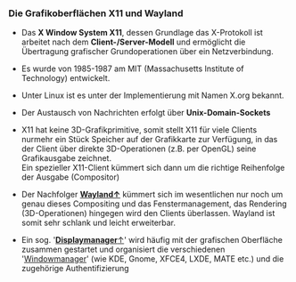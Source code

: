 ### Die Grafikoberflächen X11 und Wayland

* Das **X Window System X11**, dessen Grundlage das X-Protokoll ist  arbeitet nach dem **Client-/Server-Modell** und ermöglicht die Übertragung grafischer Grundoperationen über ein Netzverbindung.

* Es wurde von 1985-1987 am MIT \(Massachusetts Institute of Technology\) entwickelt.

* Unter Linux ist es unter der Implementierung mit Namen X.org bekannt.

* Der Austausch von Nachrichten erfolgt über **Unix-Domain-Sockets**

* X11 hat keine 3D-Grafikprimitive, somit stellt X11 für viele Clients nurmehr ein Stück Speicher auf der Grafikkarte zur Verfügung, in das der Client über direkte 3D-Operationen \(z.B. per OpenGL\) seine Grafikausgabe zeichnet.  
  Ein spezieller X11-Client kümmert sich dann um die richtige Reihenfolge der Ausgabe \(Compositor\)

* Der Nachfolger [**Wayland&uarr;**](https://wayland.freedesktop.org/docs/pdf/Documentation-1.3-Wayland-en-US.pdf) kümmert sich im wesentlichen nur noch um genau dieses Compositing und das Fenstermanagement, das Rendering \(3D-Operationen\) hingegen wird den Clients überlassen. Wayland ist somit sehr schlank und leicht erweiterbar.

* Ein sog. '[**Displaymanager**&uarr;](https://wiki.ubuntuusers.de/Displaymanager/#Informationen-ueber-die-Displaymanager)' wird häufig mit der grafischen Oberfläche zusammen gestartet und organisiert die verschiedenen '[Windowmanager](https://de.wikipedia.org/wiki/Fenstermanager)' (wie KDE, Gnome, XFCE4, LXDE, MATE etc.) und die zugehörige Authentifizierung



